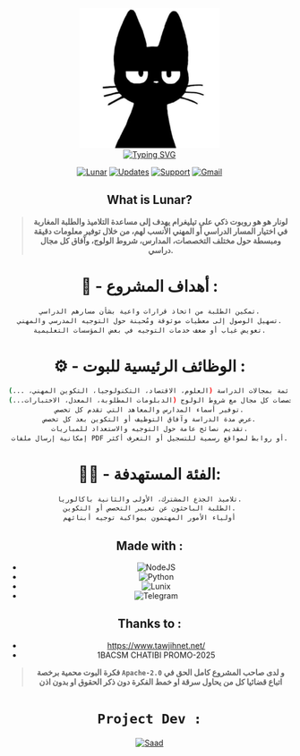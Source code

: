 <div align="center">
  <a href="https://github.com/Hyodu/Lunar">
    <img src="images/logo.png" alt="Logo" width="250" height="250">
  </a>

<div align="center">
<a href="https://git.io/typing-svg"><img src="https://readme-typing-svg.demolab.com?font=Fira+Code&weight=600&size=37&duration=3000&pause=100&color=38488BFF&background=601D6E00&center=true&vCenter=true&repeat=true&random=FALSO&width=660&height=90&lines=Lunar+Education" alt="Typing SVG"/></a>
</div>
<div align="center">

[![Lunar](https://img.shields.io/badge/Lunar-2CA5E0?style=for-the-badge&logo=telegram&logoColor=white)](https://t.me/bfubot)
[![Updates](https://img.shields.io/badge/Updates-2CA5E0?style=for-the-badge&logo=telegram&logoColor=white)](https://t.me/+Yakw9kKUDF9iNjE0)
[![Support](https://img.shields.io/badge/Support-2CA5E0?style=for-the-badge&logo=telegram&logoColor=white)](https://t.me/xeSaad)
[![Gmail](https://img.shields.io/badge/Gmail-D14836?style=for-the-badge&logo=gmail&logoColor=white)](mailto:hyodu8@gmail.com)
</div>

## What is Lunar? 

> **لونار هو هو روبوت ذكي على تيليغرام يهدف إلى مساعدة التلاميذ والطلبة المغاربة في اختيار المسار الدراسي أو المهني الأنسب لهم، من خلال توفير معلومات دقيقة ومبسطة حول مختلف التخصصات، المدارس، شروط الولوج، وآفاق كل مجال دراسي.** 



# 🎯 - أهداف المشروع :
```bash
تمكين الطلبة من اتخاذ قرارات واعية بشأن مسارهم الدراسي.
تسهيل الوصول إلى معطيات موثوقة ومُحينة حول التوجيه المدرسي والمهني.
تعويض غياب أو ضعف خدمات التوجيه في بعض المؤسسات التعليمية.
```

# ⚙️ - الوظائف الرئيسية للبوت :
```bash
تقديم قائمة بمجالات الدراسة (العلوم، الاقتصاد، التكنولوجيا، التكوين المهني، ...)
عرض تخصصات كل مجال مع شروط الولوج (الدبلومات المطلوبة، المعدل، الاختبارات...)
توفير أسماء المدارس والمعاهد التي تقدم كل تخصص.
عرض مدة الدراسة وآفاق التوظيف أو التكوين بعد كل تخصص.
تقديم نصائح عامة حول التوجيه والاستعداد للمباريات.
إمكانية إرسال ملفات PDF أو روابط لمواقع رسمية للتسجيل أو التعرف أكثر.
```
# 👨‍🎓 - الفئة المستهدفة:
```bash
تلاميذ الجذع المشترك، الأولى والثانية باكالوريا.
الطلبة الباحثون عن تغيير التخصص أو التكوين.
أولياء الأمور المهتمون بمواكبة توجيه أبنائهم
```
##  Made with :

* ![NodeJS](https://img.shields.io/badge/node.js-339933?style=for-the-badge&logo=Node.js&logoColor=white)
* ![Python](https://img.shields.io/badge/Python-FFD43B?style=for-the-badge&logo=python&logoColor=blue)
* ![Lunix](https://img.shields.io/badge/Linux-FCC624?style=for-the-badge&logo=linux&logoColor=black)
* ![Telegram](https://img.shields.io/badge/Telegram-2CA5E0?style=for-the-badge&logo=telegram&logoColor=white)

## Thanks to :

* https://www.tawjihnet.net/
* 1BACSM CHATIBI PROMO-2025


> **فكرة البوت محمية برخصة `Apache-2.0` و لدى صاحب المشروع كامل الحق في اتباع قضائيا كل من يحاول سرقة او خمط الفكرة دون ذكر الحقوق او بدون اذن**
> 
# `Project Dev :`
<a href="https://github.com/Hyodu"><img src="https://github.com/Hyodu.png" width="300" height="300" alt="Saad"/></a>
 
 
